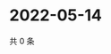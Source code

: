 # 2022-05-14

共 0 条

<!-- BEGIN WEIBO -->
<!-- 最后更新时间 Sat May 14 2022 09:17:30 GMT+0800 (China Standard Time) -->

<!-- END WEIBO -->
